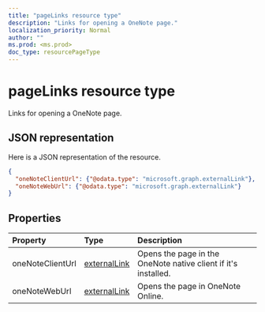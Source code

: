 ```yaml
---
title: "pageLinks resource type"
description: "Links for opening a OneNote page."
localization_priority: Normal
author: ""
ms.prod: <ms.prod>
doc_type: resourcePageType
---
```


# pageLinks resource type

Links for opening a OneNote page.

## JSON representation

Here is a JSON representation of the resource.

<!-- {
  "blockType": "resource",
  "optionalProperties": [

  ],
  "@odata.type": "microsoft.graph.pageLinks"
}-->

```json
{
  "oneNoteClientUrl": {"@odata.type": "microsoft.graph.externalLink"},
  "oneNoteWebUrl": {"@odata.type": "microsoft.graph.externalLink"}
}

```
## Properties
| Property	   | Type	|Description|
|:---------------|:--------|:----------|
|oneNoteClientUrl|[externalLink](externallink.md)|Opens the page in the OneNote native client if it's installed.|
|oneNoteWebUrl|[externalLink](externallink.md)|Opens the page in OneNote Online.|

<!-- uuid: 8fcb5dbc-d5aa-4681-8e31-b001d5168d79
2015-10-25 14:57:30 UTC -->
<!-- {
  "type": "#page.annotation",
  "description": "pageLinks resource",
  "keywords": "",
  "section": "documentation",
  "tocPath": ""
}-->
